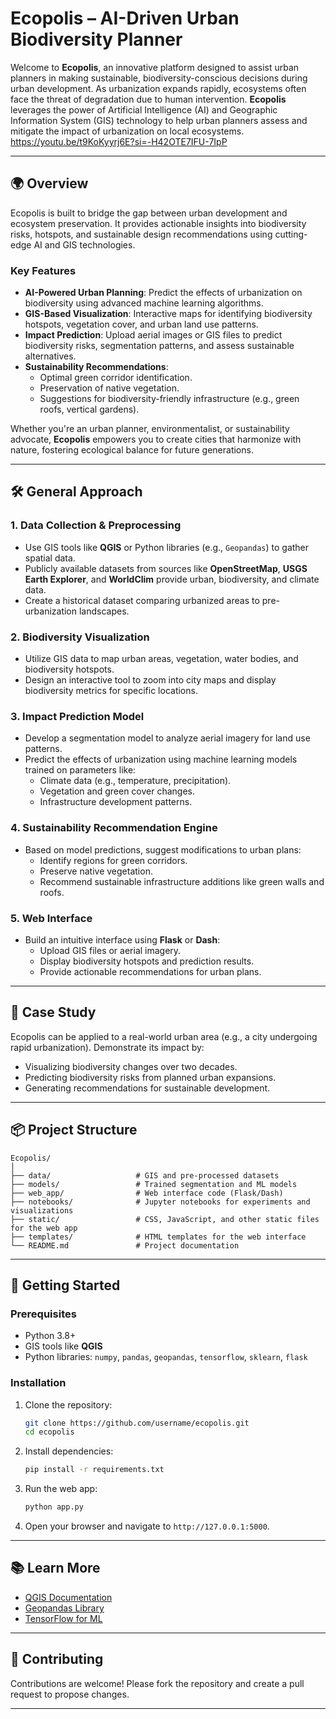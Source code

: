 # Ecopolis – AI-Driven Urban Biodiversity Planner

Welcome to **Ecopolis**, an innovative platform designed to assist urban planners in making sustainable, biodiversity-conscious decisions during urban development. As urbanization expands rapidly, ecosystems often face the threat of degradation due to human intervention. **Ecopolis** leverages the power of Artificial Intelligence (AI) and Geographic Information System (GIS) technology to help urban planners assess and mitigate the impact of urbanization on local ecosystems. https://youtu.be/t9KoKyyrj6E?si=-H42OTE7IFU-7IpP

---

## 🌍 **Overview**

Ecopolis is built to bridge the gap between urban development and ecosystem preservation. It provides actionable insights into biodiversity risks, hotspots, and sustainable design recommendations using cutting-edge AI and GIS technologies.

### **Key Features**
- **AI-Powered Urban Planning**: Predict the effects of urbanization on biodiversity using advanced machine learning algorithms.
- **GIS-Based Visualization**: Interactive maps for identifying biodiversity hotspots, vegetation cover, and urban land use patterns.
- **Impact Prediction**: Upload aerial images or GIS files to predict biodiversity risks, segmentation patterns, and assess sustainable alternatives.
- **Sustainability Recommendations**:
  - Optimal green corridor identification.
  - Preservation of native vegetation.
  - Suggestions for biodiversity-friendly infrastructure (e.g., green roofs, vertical gardens).

Whether you're an urban planner, environmentalist, or sustainability advocate, **Ecopolis** empowers you to create cities that harmonize with nature, fostering ecological balance for future generations.

---

## 🛠️ **General Approach**

### **1. Data Collection & Preprocessing**
- Use GIS tools like **QGIS** or Python libraries (e.g., `Geopandas`) to gather spatial data.
- Publicly available datasets from sources like **OpenStreetMap**, **USGS Earth Explorer**, and **WorldClim** provide urban, biodiversity, and climate data.
- Create a historical dataset comparing urbanized areas to pre-urbanization landscapes.

### **2. Biodiversity Visualization**
- Utilize GIS data to map urban areas, vegetation, water bodies, and biodiversity hotspots.
- Design an interactive tool to zoom into city maps and display biodiversity metrics for specific locations.

### **3. Impact Prediction Model**
- Develop a segmentation model to analyze aerial imagery for land use patterns.
- Predict the effects of urbanization using machine learning models trained on parameters like:
  - Climate data (e.g., temperature, precipitation).
  - Vegetation and green cover changes.
  - Infrastructure development patterns.

### **4. Sustainability Recommendation Engine**
- Based on model predictions, suggest modifications to urban plans:
  - Identify regions for green corridors.
  - Preserve native vegetation.
  - Recommend sustainable infrastructure additions like green walls and roofs.

### **5. Web Interface**
- Build an intuitive interface using **Flask** or **Dash**:
  - Upload GIS files or aerial imagery.
  - Display biodiversity hotspots and prediction results.
  - Provide actionable recommendations for urban plans.

---

## 🧪 **Case Study**
Ecopolis can be applied to a real-world urban area (e.g., a city undergoing rapid urbanization). Demonstrate its impact by:
- Visualizing biodiversity changes over two decades.
- Predicting biodiversity risks from planned urban expansions.
- Generating recommendations for sustainable development.

---

## 📦 **Project Structure**
```
Ecopolis/
│
├── data/                   # GIS and pre-processed datasets
├── models/                 # Trained segmentation and ML models
├── web_app/                # Web interface code (Flask/Dash)
├── notebooks/              # Jupyter notebooks for experiments and visualizations
├── static/                 # CSS, JavaScript, and other static files for the web app
├── templates/              # HTML templates for the web interface
└── README.md               # Project documentation
```

---

## 🚀 **Getting Started**

### Prerequisites
- Python 3.8+
- GIS tools like **QGIS**
- Python libraries: `numpy`, `pandas`, `geopandas`, `tensorflow`, `sklearn`, `flask`

### Installation
1. Clone the repository:
   ```bash
   git clone https://github.com/username/ecopolis.git
   cd ecopolis
   ```
2. Install dependencies:
   ```bash
   pip install -r requirements.txt
   ```

3. Run the web app:
   ```bash
   python app.py
   ```

4. Open your browser and navigate to `http://127.0.0.1:5000`.

---

## 📚 **Learn More**
- [QGIS Documentation](https://qgis.org)
- [Geopandas Library](https://geopandas.org)
- [TensorFlow for ML](https://tensorflow.org)

---

## 🤝 **Contributing**
Contributions are welcome! Please fork the repository and create a pull request to propose changes.

---

